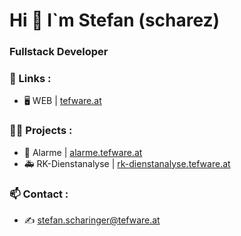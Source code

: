 <h1 align="left">Hi 👋 I`m Stefan (scharez) </h1>
<h3 align="left">Fullstack Developer </h3>

### 🔗 Links :

- 🖥️ WEB | [tefware.at](https://tefware.at)

### 👨‍💻 Projects : 

- 🚒 Alarme | [alarme.tefware.at](https://alarme.tefware.at)
- 🚑 RK-Dienstanalyse | [rk-dienstanalyse.tefware.at](https://rk-dienstanalyse.tefware.at)

### 📫 Contact :

- ✍️ [stefan.scharinger@tefware.at](mailto:stefan.scharinger@tefware.at)
